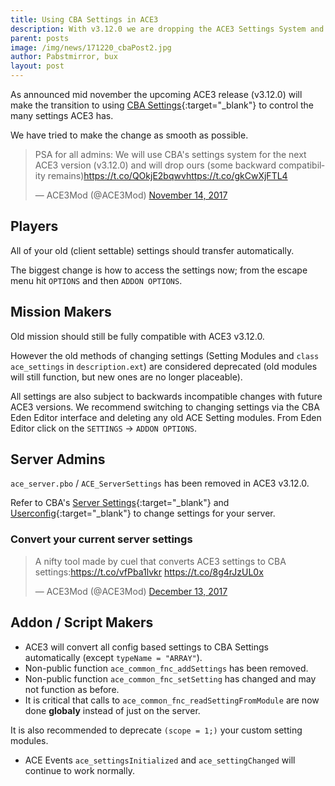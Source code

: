```yaml
---
title: Using CBA Settings in ACE3
description: With v3.12.0 we are dropping the ACE3 Settings System and now are using CBA Settings
parent: posts
image: /img/news/171220_cbaPost2.jpg
author: Pabstmirror, bux
layout: post
---
```


As announced mid november the upcoming ACE3 release (v3.12.0) will make the transition to using [CBA Settings](https://github.com/CBATeam/CBA_A3/wiki/CBA-Settings-System){:target="_blank"} to control the many settings ACE3 has.

We have tried to make the change as smooth as possible.

<!--more-->

<blockquote class="twitter-tweet" data-lang="en"><p lang="en" dir="ltr">PSA for all admins: We will use CBA&#39;s settings system for the next ACE3 version (v3.12.0) and will drop ours (some backward compatibility remains)<a href="https://t.co/QOkjE2bqwv">https://t.co/QOkjE2bqwv</a><a href="https://t.co/gkCwXjFTL4">https://t.co/gkCwXjFTL4</a></p>&mdash; ACE3Mod (@ACE3Mod) <a href="https://twitter.com/ACE3Mod/status/930487182732742657?ref_src=twsrc%5Etfw">November 14, 2017</a></blockquote>
<script async src="https://platform.twitter.com/widgets.js" charset="utf-8"></script>

## Players

All of your old (client settable) settings should transfer automatically.

The biggest change is how to access the settings now; from the escape menu hit `OPTIONS` and then `ADDON OPTIONS`.

## Mission Makers

Old mission should still be fully compatible with ACE3 v3.12.0.

However the old methods of changing settings (Setting Modules and `class ace_settings` in `description.ext`) are considered deprecated (old modules will still function, but new ones are no longer placeable).

All settings are also subject to backwards incompatible changes with future ACE3 versions. We recommend switching to changing settings via the CBA Eden Editor interface and deleting any old ACE Setting modules. From Eden Editor click on the `SETTINGS` -> `ADDON OPTIONS`.

## Server Admins

`ace_server.pbo` / `ACE_ServerSettings` has been removed in ACE3 v3.12.0.

Refer to CBA's [Server Settings](https://github.com/CBATeam/CBA_A3/wiki/CBA-Settings-System#server-settings){:target="_blank"} and [Userconfig](https://github.com/CBATeam/CBA_A3/wiki/CBA-Settings-System#userconfig){:target="_blank"} to change settings for your server.

### Convert your current server settings

<blockquote class="twitter-tweet" data-lang="en"><p lang="en" dir="ltr">A nifty tool made by cuel that converts ACE3 settings to CBA settings:<a href="https://t.co/vfPba1lvkr">https://t.co/vfPba1lvkr</a> <a href="https://t.co/8g4rJzUL0x">https://t.co/8g4rJzUL0x</a></p>&mdash; ACE3Mod (@ACE3Mod) <a href="https://twitter.com/ACE3Mod/status/940960121986998272?ref_src=twsrc%5Etfw">December 13, 2017</a></blockquote>
<script async src="https://platform.twitter.com/widgets.js" charset="utf-8"></script>


## Addon / Script Makers

- ACE3 will convert all config based settings to CBA Settings automatically (except `typeName = "ARRAY"`).
- Non-public function `ace_common_fnc_addSettings` has been removed.
- Non-public function `ace_common_fnc_setSetting` has changed and may not function as before.
- It is critical that calls to `ace_common_fnc_readSettingFromModule` are now done **globaly** instead of just on the server.

It is also recommended to deprecate `(scope = 1;)` your custom setting modules.

- ACE Events `ace_settingsInitialized` and `ace_settingChanged` will continue to work normally.
